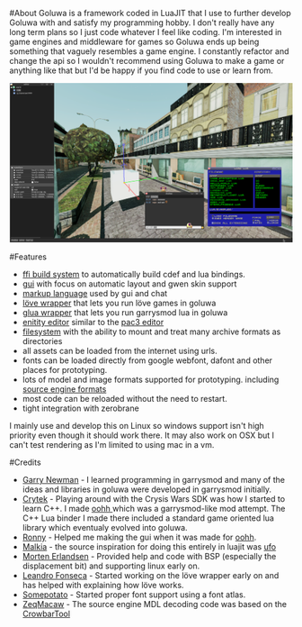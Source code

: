 #About
Goluwa is a framework coded in LuaJIT that I use to further develop Goluwa with and satisfy my programming hobby. I don't really have any long term plans so I just code whatever I feel like coding. I'm interested in game engines and middleware for games so Goluwa ends up being something that vaguely resembles a game engine. I constantly refactor and change the api so I wouldn't recommend using Goluwa to make a game or anything like that but I'd be happy if you find code to use or learn from.

![ScreenShot](https://raw.githubusercontent.com/CapsAdmin/goluwa-assets/master/extras/screenshots/goluwa.png)

#Features
* [ffi build system](https://github.com/CapsAdmin/goluwa/tree/master/src/lua/build) to automatically build cdef and lua bindings.
* [gui](src/lua/libraries/graphics/gui) with focus on automatic layout and gwen skin support
* [markup language](src/lua/libraries/graphics/gui) used by gui and chat
* [löve wrapper](src/lua/libraries/love) that lets you run löve games in goluwa
* [glua wrapper](src/lua/libraries/gmod) that lets you run garrysmod lua in goluwa
* [enitity editor](src/lua/autorun/graphics) similar to the [pac3 editor](http://steamcommunity.com/sharedfiles/filedetails/?id=104691717)
* [filesystem](src/lua/libraries/filesystem) with the ability to mount and treat many archive formats as directories 
* all assets can be loaded from the internet using urls.
* fonts can be loaded directly from google webfont, dafont and other places for prototyping.
* lots of model and image formats supported for prototyping. including [source engine formats](src/lua/libraries/steam)
* most code can be reloaded without the need to restart.
* tight integration with zerobrane

I mainly use and develop this on Linux so windows support isn't high priority even though it should work there. It may also work on OSX but I can't test rendering as I'm limited to using mac in a vm.

#Credits
* [Garry Newman](https://github.com/garrynewman/) - I learned programming in garrysmod and many of the ideas and libraries in goluwa were developed in garrysmod initially.
* [Crytek](http://www.crytek.com/) - Playing around with the Crysis Wars SDK was how I started to learn C++. I made [oohh
](https://github.com/capsadmin/oohh) which was a garrysmod-like mod attempt. The C++ Lua binder I made there included a standard game oriented lua library which eventualy evolved into goluwa.
* [Ronny](http://steamcommunity.com/id/76561197990112245/) - Helped me making the gui when it was made for [oohh](https://github.com/CapsAdmin/oohh).
* [Malkia](https://github.com/malkia) - the source inspiration for doing this entirely in luajit was [ufo](https://github.com/malkia/ufo)
* [Morten Erlandsen](https://github.com/mortenae) - Provided help and code with BSP (especially the displacement bit) and supporting linux early on.
* [Leandro Fonseca](https://github.com/Shell64) - Started working on the löve wrapper early on and has helped with explaining how löve works.
* [Somepotato](https://github.com/Someguynamedpie) - Started proper font support using a font atlas.
* [ZeqMacaw](http://steamcommunity.com/id/zeqmacaw) - The source engine MDL decoding code was based on the [CrowbarTool](http://steamcommunity.com/groups/CrowbarTool)
